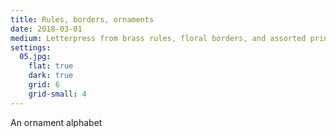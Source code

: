 ```yaml
---
title: Rules, borders, ornaments
date: 2018-03-01
medium: Letterpress from brass rules, floral borders, and assorted printers' ornaments
settings:
  05.jpg:
    flat: true
    dark: true
    grid: 6
    grid-small: 4
---
```


An ornament alphabet

